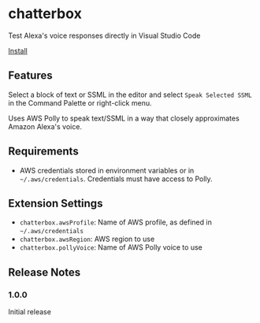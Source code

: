# chatterbox

Test Alexa's voice responses directly in Visual Studio Code

[Install](https://marketplace.visualstudio.com/items?itemName=sjodle.chatterbox)

## Features

Select a block of text or SSML in the editor and select `Speak Selected SSML` in the Command Palette or right-click menu.

Uses AWS Polly to speak text/SSML in a way that closely approximates Amazon Alexa's voice.

## Requirements

- AWS credentials stored in environment variables or in `~/.aws/credentials`. Credentials must have access to Polly.

## Extension Settings

- `chatterbox.awsProfile`: Name of AWS profile, as defined in `~/.aws/credentials`
- `chatterbox.awsRegion`: AWS region to use
- `chatterbox.pollyVoice`: Name of AWS Polly voice to use

## Release Notes

### 1.0.0

Initial release